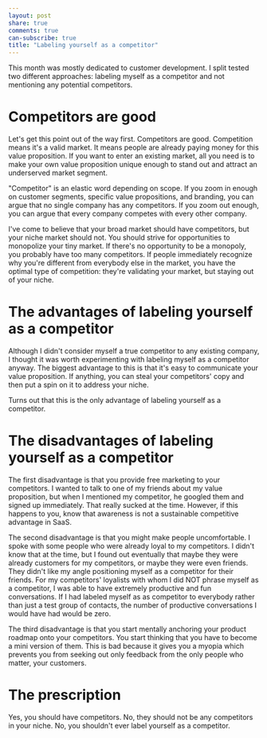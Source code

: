 ```yaml
---
layout: post
share: true
comments: true
can-subscribe: true
title: "Labeling yourself as a competitor"
---
```


This month was mostly dedicated to customer development. I split tested two different approaches: labeling myself as a competitor and not mentioning any potential competitors.

# Competitors are good

Let's get this point out of the way first. Competitors are good. Competition means it's a valid market. It means people are already paying money for this value proposition. If you want to enter an existing market, all you need is to make your own value proposition unique enough to stand out and attract an underserved market segment.

"Competitor" is an elastic word depending on scope. If you zoom in enough on customer segments, specific value propositions, and branding, you can argue that no single company has any competitors. If you zoom out enough, you can argue that every company competes with every other company.

I've come to believe that your broad market should have competitors, but your niche market should not. You should strive for opportunities to monopolize your tiny market. If there's no opportunity to be a monopoly, you probably have too many competitors. If people immediately recognize why you're different from everybody else in the market, you have the optimal type of competition: they're validating your market, but staying out of your niche.

# The advantages of labeling yourself as a competitor

Although I didn't consider myself a true competitor to any existing company, I thought it was worth experimenting with labeling myself as a competitor anyway. The biggest advantage to this is that it's easy to communicate your value proposition. If anything, you can steal your competitors' copy and then put a spin on it to address your niche.

Turns out that this is the only advantage of labeling yourself as a competitor.

# The disadvantages of labeling yourself as a competitor

The first disadvantage is that you provide free marketing to your competitors. I wanted to talk to one of my friends about my value proposition, but when I mentioned my competitor, he googled them and signed up immediately. That really sucked at the time. However, if this happens to you, know that awareness is not a sustainable competitive advantage in SaaS.

The second disadvantage is that you might make people uncomfortable. I spoke with some people who were already loyal to my competitors. I didn't know that at the time, but I found out eventually that maybe they were already customers for my competitors, or maybe they were even friends. They didn't like my angle positioning myself as a competitor for their friends. For my competitors' loyalists with whom I did NOT phrase myself as a competitor, I was able to have extremely productive and fun conversations. If I had labeled myself as as competitor to everybody rather than just a test group of contacts, the number of productive conversations I would have had would be zero.

The third disadvantage is that you start mentally anchoring your product roadmap onto your competitors. You start thinking that you have to become a mini version of them. This is bad because it gives you a myopia which prevents you from seeking out only feedback from the only people who matter, your customers.

# The prescription

Yes, you should have competitors. No, they should not be any competitors in your niche. No, you shouldn't ever label yourself as a competitor.
